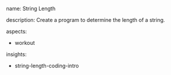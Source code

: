 name: String Length

description: Create a program to determine the length of a string.

aspects:
  - workout

insights:
  - string-length-coding-intro